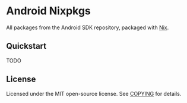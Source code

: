 # Android Nixpkgs

All packages from the Android SDK repository, packaged with [Nix](https://nixos.org/nix/).

## Quickstart

TODO

## License

Licensed under the MIT open-source license. See [COPYING](./COPYING) for details.
